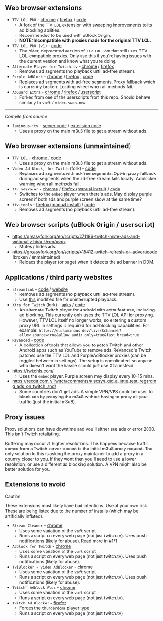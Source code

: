 ## Web browser extensions

- `TTV LOL PRO` - [chrome](https://chrome.google.com/webstore/detail/ttv-lol-pro/bpaoeijjlplfjbagceilcgbkcdjbomjd) / [firefox](https://addons.mozilla.org/addon/ttv-lol-pro/) / [code](https://github.com/younesaassila/ttv-lol-pro)
  - A fork of the `TTV LOL` extension with sweeping improvements to its ad blocking abilities.
  - Recommended to be used with uBlock Origin.
  - **NOTE: Incompatible with proxies made for the original TTV LOL.**
- `TTV LOL PRO (v1)` - [code](https://github.com/younesaassila/ttv-lol-pro/tree/v1)
  - The older, deprecated version of `TTV LOL PRO` that still uses TTV LOL-compatible proxies. Only use this if you're having issues with the current version and know what you're doing.
- `Alternate Player for Twitch.tv` - [chrome](https://chrome.google.com/webstore/detail/alternate-player-for-twit/bhplkbgoehhhddaoolmakpocnenplmhf) / [firefox](https://addons.mozilla.org/en-US/firefox/addon/twitch_5/)
  - Removes ad segments (no playback until ad-free stream).
- `Purple AdBlock` - [chrome](https://chrome.google.com/webstore/detail/purple-adblock/lkgcfobnmghhbhgekffaadadhmeoindg) / [firefox](https://addons.mozilla.org/en-US/firefox/addon/purpleadblock/) / [code](https://github.com/arthurbolsoni/Purple-adblock/)
  - Replaces ad segments with ad-free segments. Proxy fallback which is currently broken. Loading wheel when all methods fail.
- `AdGuard Extra` - [chrome](https://chrome.google.com/webstore/detail/adguard-extra-beta/mglpocjcjbekdckiahfhagndealpkpbj) / [firefox](https://github.com/AdguardTeam/AdGuardExtra/#firefox) / [userscript](https://userscripts.adtidy.org/release/adguard-extra/1.0/adguard-extra.user.js)
  - Forked from one of the userscripts from this repo. Should behave similarly to `vaft` / `video-swap-new`.
  
---

*Compile from source*

- `luminous-ttv` - [server code](https://github.com/AlyoshaVasilieva/luminous-ttv) / [extension code](https://github.com/AlyoshaVasilieva/luminous-ttv-ext)
  - Uses a proxy on the main m3u8 file to get a stream without ads.

## Web browser extensions (unmaintained)

- `TTV LOL` - [chrome](https://chrome.google.com/webstore/detail/ttv-lol/ofbbahodfeppoklmgjiokgfdgcndngjm) / [code](https://github.com/TTV-LOL/extensions)
  - Uses a proxy on the main m3u8 file to get a stream without ads.
- `Video Ad-Block, for Twitch` (fork) - [code](https://github.com/cleanlock/VideoAdBlockForTwitch)
  - Replaces ad segments with ad-free segments. Opt-in proxy fallback during ad segments when the ad-free stream fails locally. Adblocker warning when all methods fail.
- `ttv_adEraser` - [chrome](https://chrome.google.com/webstore/detail/ttv-aderaser/pjnopimdnmhiaanhjfficogijajbhjnc) / [firefox (manual install)](https://github.com/LeonHeidelbach/ttv_adEraser#mozilla-firefox) / [code](https://github.com/LeonHeidelbach/ttv_adEraser)
  - Switches to the `embed` player when there's ads. May display purple screen if both ads and purple screen show at the same time?
- `ttv-tools` - [firefox (manual install)](https://github.com/Nerixyz/ttv-tools/releases) / [code](https://github.com/Nerixyz/ttv-tools)
  - Removes ad segments (no playback until ad-free stream).

## Web browser scripts (uBlock Origin / userscript)

- https://greasyfork.org/en/scripts/371186-twitch-mute-ads-and-optionally-hide-them/code
  - Mutes / hides ads.
- ~~https://greasyfork.org/en/scripts/415412-twitch-refresh-on-advert/code~~ (broken / unmaintained)
  - Reloads the player (or page) when it detects the ad banner in DOM.

## Applications / third party websites
- `streamlink` - [code](https://github.com/streamlink/streamlink) / [website](https://streamlink.github.io/streamlink-twitch-gui/)
  - Removes ad segments (no playback until ad-free stream).
  - Use [this](https://github.com/2bc4/streamlink-ttvlol) modified file for uninterrupted playback.
- `Xtra for Twitch` (fork) - [apks](https://github.com/crackededed/Xtra/releases) / [code](https://github.com/crackededed/Xtra)
  - An alternate Twitch player for Android with extra features, including ad blocking. This currently only uses the TTV LOL API for proxying. However, TTV LOL itself no longer works, so entering a custom proxy URL in settings is required for ad-blocking capabilities. For example: `https://eu.luminous.dev/live/$channel?allow_source=true&allow_audio_only=true&fast_bread=true`
- `ReVanced` - [code](https://github.com/revanced)
  - A collection of tools that allows you to patch Twitch and other Android apps such as YouTube to remove ads. ReVanced's Twitch patches use the TTV LOL and PurpleAdBlocker proxies (can be toggled between in settings). The setup is complicated, so anyone who doesn't want the hassle should just use Xtra instead.
- https://twitchls.com/
  - Uses the `embed` player. Purple screen may display every 10-15 mins.
- https://reddit.com/r/Twitch/comments/kisdsy/i_did_a_little_test_regarding_ads_on_twitch_and/
  - Some countries don't get ads. A simple VPN/VPS could be used to block ads by proxying the m3u8 without having to proxy all your traffic (just the initial m3u8).

## Proxy issues

Proxy solutions can have downtime and you'll either see ads or error 2000. This isn't Twitch retaliating.

Buffering may occur at higher resolutions. This happens because traffic comes from a Twitch server closest to the initial m3u8 proxy request. The only solution to this is asking the proxy maintainer to add a proxy in a country closer to you. If they wont then you'll need to use a lower resolution, or use a different ad blocking solution. A VPN might also be better solution for you.

## Extensions to avoid

> [!CAUTION]
> These extensions most likely have bad intentions. Use at your own risk. These are being listed due to the number of installs (which may be artificially inflated).

- `Stream Cleaner` - [chrome](https://chromewebstore.google.com/detail/stream-cleaner/lehcglgkjkamolcflammloedahjocbbg)
  - Uses some variation of the `vaft` script
  - Runs a script on every web page (not just twitch.tv). Uses push notifications (likely for abuse). Read more in [#171](https://github.com/pixeltris/TwitchAdSolutions/issues/171#issuecomment-1615553539)
- `Adblock for Twitch` - [chrome](https://chromewebstore.google.com/detail/adblock-for-twitch/mdomkpjejpboocpojfikalapgholajdc)
  - Uses some variation of the `vaft` script
  - Runs a script on every web page (not just twitch.tv). Uses push notifications (likely for abuse).
- `TwiBlocker - Video AdBlocker` - [chrome](https://chromewebstore.google.com/detail/twiblocker-video-adblocke/mdohdkncgoaamplcaokhmlppgafhlima)
  - Uses some variation of the `vaft` script
  - Runs a script on every web page (not just twitch.tv). Uses push notifications (likely for abuse).
- `Twitch™ Adblock Plus` - [chrome](https://chromewebstore.google.com/detail/twitch-adblock-plus/efdkmejbldmccndljocbkmpankbjhaao)
  - Uses some variation of the `vaft` script
  - Runs a script on every web page (not just twitch.tv).
- `Twitch Ad Blocker` - [firefox](https://addons.mozilla.org/en-US/firefox/addon/twitch-ad-blocker/)
  - Forces the `thunderdome` player type
  - Runs a script on every web page (not just twitch.tv)